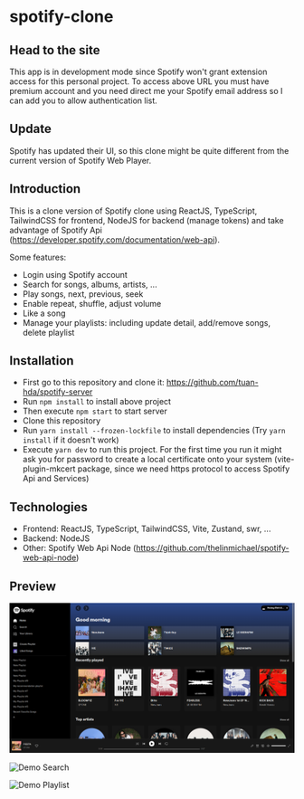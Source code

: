 # spotify-clone
## Head to the site

This app is in development mode since Spotify won't grant extension access for this personal project. To access above URL you must have premium account and you need direct me your Spotify email address so I can add you to allow authentication list. 
## Update
Spotify has updated their UI, so this clone might be quite different from the current version of Spotify Web Player.
## Introduction
This is a clone version of Spotify clone using ReactJS, TypeScript, TailwindCSS for frontend, NodeJS for backend (manage tokens) and take advantage of Spotify Api (https://developer.spotify.com/documentation/web-api).

Some features:
- Login using Spotify account
- Search for songs, albums, artists, ...
- Play songs, next, previous, seek
- Enable repeat, shuffle, adjust volume
- Like a song
- Manage your playlists: including update detail, add/remove songs, delete playlist
## Installation
- First go to this repository and clone it: https://github.com/tuan-hda/spotify-server
- Run `npm install` to install above project
- Then execute `npm start` to start server
- Clone this repository
- Run `yarn install --frozen-lockfile` to install dependencies (Try `yarn install` if it doesn't work)
- Execute `yarn dev` to run this project. For the first time you run it might ask you for password to create a local certificate onto your system (vite-plugin-mkcert package, since we need https protocol to access Spotify Api and Services)
## Technologies
- Frontend: ReactJS, TypeScript, TailwindCSS, Vite, Zustand, swr, ...
- Backend: NodeJS
- Other: Spotify Web Api Node (https://github.com/thelinmichael/spotify-web-api-node)
## Preview
![Demo](https://github.com/tuan-hda/spotify-clone/blob/master/assets/img/Screenshot%20from%202023-05-14%2008-48-34.png)

![Demo Search](https://github.com/tuan-hda/spotify-clone/assets/93902080/1a29e431-340a-4e69-bbf5-943b6296300b)

![Demo Playlist](https://github.com/tuan-hda/spotify-clone/assets/93902080/01e31f9c-42b0-4bf9-bdc5-5e9f0904a897)
